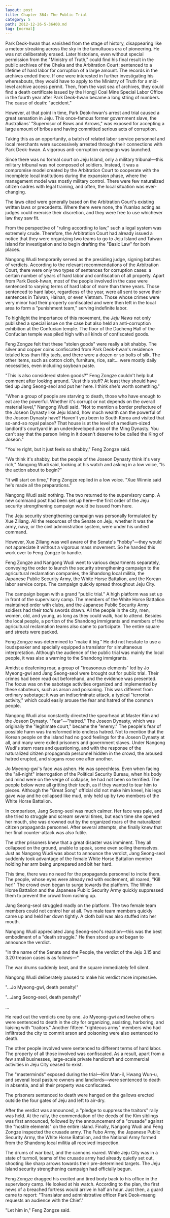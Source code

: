 ```yaml
---
layout: post
title: Chapter 364: The Public Trial
category: 5
path: 2012-12-26-5-36400.md
tag: [normal]
---
```


Park Deok-hwan thus vanished from the stage of history, disappearing like a meteor streaking across the sky in the tumultuous era of pioneering. He was not deliberately erased. Later historians, even without special permission from the "Ministry of Truth," could find his final result in the public archives of the Cheka and the Arbitration Court: sentenced to a lifetime of hard labor for corruption of a large amount. The records in the archives ended there. If one were interested in further investigating his whereabouts, they would have to apply to the Ministry of Truth for a mid-level archive access permit. Then, from the vast sea of archives, they could find a death certificate issued by the Hongji Coal Mine Special Labor Office in the fourth year after Park Deok-hwan became a long string of numbers. The cause of death: "accident."

However, at that point in time, Park Deok-hwan's arrest and trial caused a great sensation in Jeju. This once-famous former government slave, the Australians' "Supervisor of Bows and Arrows," was exposed for accepting a large amount of bribes and having committed serious acts of corruption.

Taking this as an opportunity, a batch of related labor service personnel and local merchants were successively arrested through their connections with Park Deok-hwan. A vigorous anti-corruption campaign was launched.

Since there was no formal court on Jeju Island, only a military tribunal—this military tribunal was not composed of soldiers. Instead, it was a compromise model created by the Arbitration Court to cooperate with the incomplete local institutions during the expansion phase, where the management model was mostly military control. There were few naturalized citizen cadres with legal training, and often, the local situation was ever-changing.

The laws cited were generally based on the Arbitration Court's existing written laws or precedents. Where there were none, the Yuanlao acting as judges could exercise their discretion, and they were free to use whichever law they saw fit.

From the perspective of "ruling according to law," such a legal system was extremely crude. Therefore, the Arbitration Court had already issued a notice that they were organizing two teams to go to Jeju Island and Taiwan Island for investigation and to begin drafting the "Basic Law" for both places.

Nangong Wudi temporarily served as the presiding judge, signing batches of verdicts. According to the relevant recommendations of the Arbitration Court, there were only two types of sentences for corruption cases: a certain number of years of hard labor and confiscation of all property. Apart from Park Deok-hwan, most of the people involved in the case were sentenced to varying terms of hard labor of more than three years. Those sentenced to hard labor, regardless of the year, were all sent to serve their sentences in Taiwan, Hainan, or even Vietnam. Those whose crimes were very minor had their property confiscated and were then left in the local area to form a "punishment team," serving indefinite labor.

To highlight the importance of this movement, the *Jeju News* not only published a special issue on the case but also held an anti-corruption exhibition at the Confucian temple. The floor of the Dacheng Hall of the Confucian temple was piled high with all kinds of confiscated goods.

Feng Zongze felt that these "stolen goods" were really a bit shabby. The silver and copper coins confiscated from Park Deok-hwan's residence totaled less than fifty taels, and there were a dozen or so bolts of silk. The other items, such as cotton cloth, furniture, rice, salt... were mostly daily necessities, even including soybean paste.

"This is also considered stolen goods?" Feng Zongze couldn't help but comment after looking around. "Just this stuff? At least they should have tied up Jang Seong-seol and put her here. I think she's worth something."

"When a group of people are starving to death, those who have enough to eat are the powerful. Whether it's corrupt or not depends on the overall material level," Nangong Wudi said. "Not to mention a border prefecture of the Joseon Dynasty like Jeju Island, how much wealth can the powerful of the Joseon Dynasty have? Haven't you been to South Korea and visited that so-and-so royal palace? That house is at the level of a medium-sized landlord's courtyard in an underdeveloped area of the Ming Dynasty. You can't say that the person living in it doesn't deserve to be called the King of Joseon."

"You're right, but it just feels so shabby," Feng Zongze said.

"We think it's shabby, but the people of the Joseon Dynasty think it's very rich," Nangong Wudi said, looking at his watch and asking in a low voice, "Is the action about to begin?"

"It will start on time," Feng Zongze replied in a low voice. "Xue Winnie said he's made all the preparations."

Nangong Wudi said nothing. The two returned to the supervisory camp. A new command post had been set up here—the first order of the Jeju security strengthening campaign would be issued from here.

The Jeju security strengthening campaign was personally formulated by Xue Ziliang. All the resources of the Senate on Jeju, whether it was the army, navy, or the civil administration system, were under his unified command.

However, Xue Ziliang was well aware of the Senate's "hobby"—they would not appreciate it without a vigorous mass movement. So he handed this work over to Feng Zongze to handle.

Feng Zongze and Nangong Wudi went to various departments separately, conveying the order to launch the security strengthening campaign to the agricultural reclamation companies, the Shandong local militia, the Japanese Public Security Army, the White Horse Battalion, and the Korean labor service corps. The campaign quickly spread throughout Jeju City.

The campaign began with a grand "public trial." A high platform was set up in front of the supervisory camp. The members of the White Horse Battalion maintained order with clubs, and the Japanese Public Security Army soldiers had their *tachi* swords drawn. All the people in the city, men, women, old, and young, as long as they could walk, had to attend. Besides the local people, a portion of the Shandong immigrants and members of the agricultural reclamation teams also came to participate. The entire square and streets were packed.

Feng Zongze was determined to "make it big." He did not hesitate to use a loudspeaker and specially equipped a translator for simultaneous interpretation. Although the audience of the public trial was mainly the local people, it was also a warning to the Shandong immigrants.

Amidst a deafening roar, a group of "treasonous elements" led by Jo Myeong-gwi and Jang Seong-seol were brought out for public trial. Their crimes had been read out beforehand, and the evidence was presented. The focus was on the sabotage activities organized and implemented by these saboteurs, such as arson and poisoning. This was different from ordinary sabotage; it was an indiscriminate attack, a typical "terrorist activity," which could easily arouse the fear and hatred of the common people.

Nangong Wudi also constantly directed the spearhead at Master Kim and the Joseon Dynasty. "Fear"—"hatred." The Joseon Dynasty, which was originally the "legitimate court," became the "enemy." The people's fear of possible harm was transformed into endless hatred. Not to mention that the Korean people on the island had no good feelings for the Joseon Dynasty at all, and many were exiled prisoners and government slaves. Under Nangong Wudi's stern roars and questioning, and with the response of the naturalized citizen propaganda personnel hidden in the crowd, the aroused hatred erupted, and slogans rose one after another.

Jo Myeong-gwi's face was ashen. He was speechless. Even when facing the "all-night" interrogation of the Political Security Bureau, when his body and mind were on the verge of collapse, he had not been so terrified. The people below were all gritting their teeth, as if they wanted to tear him to pieces. Although the "Great Song" official did not make him kneel, his legs gave way and he collapsed like mud, only held up by two members of the White Horse Battalion.

In comparison, Jang Seong-seol was much calmer. Her face was pale, and she tried to struggle and scream several times, but each time she opened her mouth, she was drowned out by the organized roars of the naturalized citizen propaganda personnel. After several attempts, she finally knew that her final counter-attack was also futile.

The other prisoners knew that a great disaster was imminent. They all collapsed on the ground, unable to speak, some even soiling themselves. Just as Nangong Wudi was about to announce the verdict, Jang Seong-seol suddenly took advantage of the female White Horse Battalion member holding her arm being unprepared and bit her hard.

This time, there was no need for the propaganda personnel to incite them. The people, whose eyes were already red with excitement, all roared, "Kill her!" The crowd even began to surge towards the platform. The White Horse Battalion and the Japanese Public Security Army quickly suppressed them to prevent the crowd from rushing up.

Jang Seong-seol struggled madly on the platform. The two female team members could not control her at all. Two male team members quickly came up and held her down tightly. A cloth ball was also stuffed into her mouth.

Nangong Wudi appreciated Jang Seong-seol's reaction—this was the best embodiment of a "death struggle." He then stood up and began to announce the verdict.

"In the name of the Senate and the People, the verdict of the Jeju 3.15 and 3.20 treason cases is as follows—"

The war drums suddenly beat, and the square immediately fell silent.

Nangong Wudi deliberately paused to make his verdict more impressive.

"...Jo Myeong-gwi, death penalty!"

"...Jang Seong-seol, death penalty!"

...

He read out the verdicts one by one. Jo Myeong-gwi and twelve others were sentenced to death in the city for organizing, assisting, harboring, and liaising with "traitors." Another fifteen "righteous army" members who had infiltrated the city to commit arson and poisoning were also sentenced to death.

The other people involved were sentenced to different terms of hard labor. The property of all those involved was confiscated. As a result, apart from a few small businesses, large-scale private handicraft and commercial activities in Jeju City ceased to exist.

The "masterminds" exposed during the trial—Kim Man-il, Hwang Wun-u, and several local pasture owners and landlords—were sentenced to death in absentia, and all their property was confiscated.

The prisoners sentenced to death were hanged on the gallows erected outside the four gates of Jeju and left to air-dry.

After the verdict was announced, a "pledge to suppress the traitors" rally was held. At the rally, the commendation of the deeds of the Kim siblings was first announced, followed by the announcement of a "crusade" against the "hostile elements" on the entire island. Finally, Nangong Wudi and Feng Zongze inspected the crusade army. The Fubo Army, the Japanese Public Security Army, the White Horse Battalion, and the National Army formed from the Shandong local militia all received inspection.

The drums of war beat, and the cannons roared. While Jeju City was in a state of turmoil, teams of the crusade army had already quietly set out, shooting like sharp arrows towards their pre-determined targets. The Jeju Island security strengthening campaign had officially begun.

Feng Zongze dragged his excited and tired body back to his office in the supervisory camp. He looked at his watch. According to the plan, the first news of a breached fortress would arrive in half an hour. Just then, a guard came to report: "Translator and administrative officer Park Deok-maeng requests an audience with the Chief."

"Let him in," Feng Zongze said.